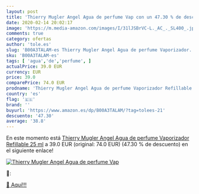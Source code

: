 ```yaml
---
layout: post
title: 'Thierry Mugler Angel Agua de perfume Vap con un 47.30 % de descuento'
date: 2020-02-14 20:02:17
image: 'https://m.media-amazon.com/images/I/31lJSBrVC-L._AC_._SL400_.jpg'
comments: true
category: ofertas
author: 'tole.es'
slug: 'B00A3TALAM-es Thierry Mugler Angel Agua de perfume Vaporizador...'
sku: 'B00A3TALAM-es'
tags: [ 'agua','de','perfume', ]
actualPrice: 39.0 EUR
currency: EUR
price: 39.0
comparePrice: 74.0 EUR
prodname: 'Thierry Mugler Angel Agua de perfume Vaporizador Refillable 25 ml'
country: 'es'
flag: '🇪🇸'
brand: ''
buyurl: 'https://www.amazon.es/dp/B00A3TALAM/?tag=tolees-21'
descuento: '47.30'
average: '38.8'
---
```


En este momento está [Thierry Mugler Angel Agua de perfume Vaporizador Refillable 25 ml](https://www.amazon.es/dp/B00A3TALAM/?tag=tolees-21) a 39.0 EUR (original: 74.0 EUR) (47.30 %  de descuento) en el siguiente enlace!

[![Thierry Mugler Angel Agua de perfume Vap](https://m.media-amazon.com/images/I/31lJSBrVC-L._AC_._SL400_.jpg)](https://www.amazon.es/dp/B00A3TALAM/?tag=tolees-21)

🔎:


[🛒 Aquí!!!](https://www.amazon.es/dp/B00A3TALAM/?tag=tolees-21)
